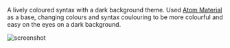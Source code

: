 A lively coloured syntax with a dark background theme. Used [Atom Material](https://github.com/atom-material/atom-material-syntax) as a base,
changing colours and syntax coulouring to be more colourful and easy on the eyes on a dark background.

![screenshot](https://i.imgur.com/MoSnPhL.png)
